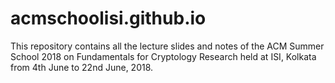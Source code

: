 # acmschoolisi.github.io
This repository contains all the lecture slides and notes of the ACM Summer School 2018 on Fundamentals for Cryptology Research held at ISI, Kolkata from 4th June to 22nd June, 2018.
